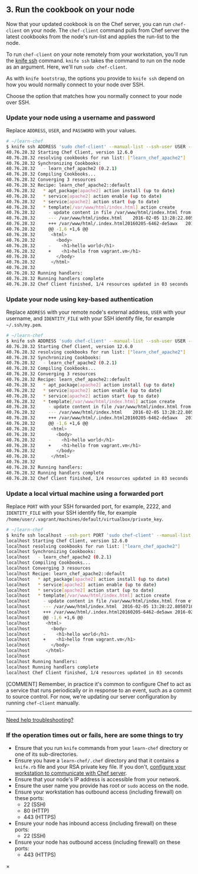 ## 3. Run the cookbook on your node

Now that your updated cookbook is on the Chef server, you can run `chef-client` on your node. The `chef-client` command pulls from Chef server the latest cookbooks from the node's run-list and applies the run-list to the node.

To run `chef-client` on your note remotely from your workstation, you'll run the [knife ssh](https://docs.chef.io/knife_ssh.html) command. `knife ssh` takes the command to run on the node as an argument. Here, we'll run `sudo chef-client`.

As with `knife bootstrap`, the options you provide to `knife ssh` depend on how you would normally connect to your node over SSH.

Choose the option that matches how you normally connect to your node over SSH.

### Update your node using a username and password

Replace <code class="placeholder">ADDRESS</code>, <code class="placeholder">USER</code>, and <code class="placeholder">PASSWORD</code> with your values.

```bash
# ~/learn-chef
$ knife ssh ADDRESS 'sudo chef-client' --manual-list --ssh-user USER --ssh-password 'PASSWORD'
40.76.28.32 Starting Chef Client, version 12.6.0
40.76.28.32 resolving cookbooks for run list: ["learn_chef_apache2"]
40.76.28.32 Synchronizing Cookbooks:
40.76.28.32   - learn_chef_apache2 (0.2.1)
40.76.28.32 Compiling Cookbooks...
40.76.28.32 Converging 3 resources
40.76.28.32 Recipe: learn_chef_apache2::default
40.76.28.32   * apt_package[apache2] action install (up to date)
40.76.28.32   * service[apache2] action enable (up to date)
40.76.28.32   * service[apache2] action start (up to date)
40.76.28.32   * template[/var/www/html/index.html] action create
40.76.28.32     - update content in file /var/www/html/index.html from ef4ffd to 379617
40.76.28.32     --- /var/www/html/index.html	2016-02-05 13:28:22.805071016 +0000
40.76.28.32     +++ /var/www/html/.index.html20160205-6462-de5awx	2016-02-05 13:40:14.381071016 +0000
40.76.28.32     @@ -1,6 +1,6 @@
40.76.28.32      <html>
40.76.28.32        <body>
40.76.28.32     -    <h1>hello world</h1>
40.76.28.32     +    <h1>hello from vagrant.vm</h1>
40.76.28.32        </body>
40.76.28.32      </html>
40.76.28.32
40.76.28.32 Running handlers:
40.76.28.32 Running handlers complete
40.76.28.32 Chef Client finished, 1/4 resources updated in 03 seconds
```

### Update your node using key-based authentication

Replace <code class="placeholder">ADDRESS</code> with your remote node's external address, <code class="placeholder">USER</code> with your username, and <code class="placeholder">IDENTITY\_FILE</code> with your SSH identify file, for example <code class="file-path">~/.ssh/my.pem</code>.

```bash
# ~/learn-chef
$ knife ssh ADDRESS 'sudo chef-client' --manual-list --ssh-user USER --identity-file IDENTITY_FILE
40.76.28.32 Starting Chef Client, version 12.6.0
40.76.28.32 resolving cookbooks for run list: ["learn_chef_apache2"]
40.76.28.32 Synchronizing Cookbooks:
40.76.28.32   - learn_chef_apache2 (0.2.1)
40.76.28.32 Compiling Cookbooks...
40.76.28.32 Converging 3 resources
40.76.28.32 Recipe: learn_chef_apache2::default
40.76.28.32   * apt_package[apache2] action install (up to date)
40.76.28.32   * service[apache2] action enable (up to date)
40.76.28.32   * service[apache2] action start (up to date)
40.76.28.32   * template[/var/www/html/index.html] action create
40.76.28.32     - update content in file /var/www/html/index.html from ef4ffd to 379617
40.76.28.32     --- /var/www/html/index.html	2016-02-05 13:28:22.805071016 +0000
40.76.28.32     +++ /var/www/html/.index.html20160205-6462-de5awx	2016-02-05 13:40:14.381071016 +0000
40.76.28.32     @@ -1,6 +1,6 @@
40.76.28.32      <html>
40.76.28.32        <body>
40.76.28.32     -    <h1>hello world</h1>
40.76.28.32     +    <h1>hello from vagrant.vm</h1>
40.76.28.32        </body>
40.76.28.32      </html>
40.76.28.32
40.76.28.32 Running handlers:
40.76.28.32 Running handlers complete
40.76.28.32 Chef Client finished, 1/4 resources updated in 03 seconds
```

### Update a local virtual machine using a forwarded port

Replace <code class="placeholder">PORT</code> with your SSH forwarded port, for example, 2222, and <code class="placeholder">IDENTITY\_FILE</code> with your SSH identify file, for example <code class="file-path">/home/user/.vagrant/machines/default/virtualbox/private_key</code>.

```bash
# ~/learn-chef
$ knife ssh localhost --ssh-port PORT 'sudo chef-client' --manual-list --ssh-user vagrant --identity-file IDENTITY_FILE
localhost Starting Chef Client, version 12.6.0
localhost resolving cookbooks for run list: ["learn_chef_apache2"]
localhost Synchronizing Cookbooks:
localhost   - learn_chef_apache2 (0.2.1)
localhost Compiling Cookbooks...
localhost Converging 3 resources
localhost Recipe: learn_chef_apache2::default
localhost   * apt_package[apache2] action install (up to date)
localhost   * service[apache2] action enable (up to date)
localhost   * service[apache2] action start (up to date)
localhost   * template[/var/www/html/index.html] action create
localhost     - update content in file /var/www/html/index.html from ef4ffd to 379617
localhost     --- /var/www/html/index.html	2016-02-05 13:28:22.805071016 +0000
localhost     +++ /var/www/html/.index.html20160205-6462-de5awx	2016-02-05 13:40:14.381071016 +0000
localhost     @@ -1,6 +1,6 @@
localhost      <html>
localhost        <body>
localhost     -    <h1>hello world</h1>
localhost     +    <h1>hello from vagrant.vm</h1>
localhost        </body>
localhost      </html>
localhost
localhost Running handlers:
localhost Running handlers complete
localhost Chef Client finished, 1/4 resources updated in 03 seconds
```

[COMMENT] Remember, in practice it's common to configure Chef to act as a service that runs periodically or in response to an event, such as a commit to source control. For now, we're updating our server configuration by running `chef-client` manually.

<hr>

<a class="help-button radius" href="#" data-reveal-id="knife-help-modal">Need help troubleshooting?</a>

<div id="knife-help-modal" class="reveal-modal" data-reveal aria-labelledby="modalTitle" aria-hidden="true" role="dialog">
  <h3 id="modalTitle">If the operation times out or fails, here are some things to try</h3>
  <ul>
    <li>Ensure that you run <code>knife</code> commands from your <code class="file-path">learn-chef</code> directory or one of its sub-directories.</li>
    <li>Ensure you have a <code class="file-path">learn-chef/.chef</code> directory and that it contains a <code class="file-path">knife.rb</code> file and your RSA private key file. If you don't, <a href="/manage-a-node/ubuntu/set-up-your-chef-server#step2" target="_blank">configure your workstation to communicate with Chef server</a>.</li>
    <li>Ensure that your node's IP address is accessible from your network.</li>
    <li>Ensure the user name you provide has root or <code>sudo</code> access on the node.</li>
    <li>Ensure your workstation has outbound access (including firewall) on these ports:
      <ul>
        <li>22 (SSH)</li>
        <li>80 (HTTP)</li>
        <li>443 (HTTPS)</li>
      </ul>
    </li>
    <li>Ensure your node has inbound access (including firewall) on these ports:
      <ul>
        <li>22 (SSH)</li>
      </ul>
    </li>
    <li>Ensure your node has outbound access (including firewall) on these ports:
      <ul>
        <li>443 (HTTPS)</li>
      </ul>
    </li>
  </ul>
  <a class="close-reveal-modal" aria-label="Close">&#215;</a>
</div>
